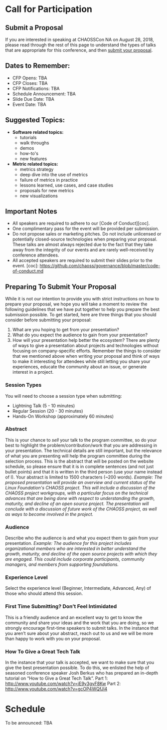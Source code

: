 # Call for Participation
## Submit a Proposal
If you are interested in speaking at CHAOSSCon NA on August 28, 2018,
please read through the rest of this page to understand the types of talks
that are appropriate for this conference, and then [submit your proposal](https://docs.google.com/forms/d/e/1FAIpQLSeKcLPkAUucB1K32FW48IYJM7Jbi_jI2MkFAhj0TPYQhJZJgQ/viewform).  
## Dates to Remember:
* CFP Opens: TBA
* CFP Closes: TBA
* CFP Notifications: TBA
* Schedule Announcement: TBA
* Slide Due Date: TBA
* Event Date: TBA
## Suggested Topics:
- **Software related topics:**
   + tutorials
   + walk throughs
   + demos
   + how-to's
   + new features
- **Metric related topics:**
   + metrics strategy
   + deep dive into the use of metrics
   + failure of metrics in practice
   + lessons learned, use cases, and case studies
   + proposals for new metrics
   + new visualizations
## Important Notes
- All speakers are required to adhere to our [Code of Conduct][coc].
- One complimentary pass for the event will be provided per submission.
- Do not propose sales or marketing pitches. Do not include unlicensed or potentially closed-source technologies when preparing your proposal. These talks are almost always rejected due to the fact that they take away from the integrity of our events and are rarely well-received by conference attendees.
- All accepted speakers are required to submit their slides prior to the event.
[coc]: https://github.com/chaoss/governance/blob/master/code-of-conduct.md
## Preparing To Submit Your Proposal
While it is not our intention to provide you with strict instructions on how to prepare your proposal, we hope you will take a moment to review the following guidelines that we have put together to help you prepare the best submission possible. To get started, here are three things that you should consider before submitting your proposal:
1. What are you hoping to get from your presentation?
2. What do you expect the audience to gain from your presentation?
3. How will your presentation help better the ecosystem?
There are plenty of ways to give a presentation about projects and technologies without focusing on company-specific efforts. Remember the things to consider that we mentioned above when writing your proposal and think of ways to make it interesting for attendees while still letting you share your experiences, educate the community about an issue, or generate interest in a project.
### Session Types
You will need to choose a session type when submitting:
* Lightning Talk (5 - 10 minutes)
* Regular Session (20 - 30 minutes)
* Hands-On Workshop (approximately 60 minutes)
### Abstract
This is your chance to *sell* your talk to the program committee, so do your best to highlight the problem/contribution/work that you are addressing in your presentation. The technical details are still important, but the relevance of what you are presenting will help the program committee during the selection process.
This is the abstract that will be posted on the website schedule, so please ensure that it is in complete sentences (and not just bullet points) and that it is written in the third person (use your name instead of I). Your abstract is limited to 1500 characters (~200 words).
*Example: The proposed presentation will provide an overview and current status of the Linux Foundation's CHAOSS project. This will include a discussion of the CHAOSS project workgroups, with a particular focus on the technical advances that are being done with respect to understanding the growth, maturity, and decline of an open source project. The presentation will conclude with a discussion of future work of the CHAOSS project, as well as ways to become involved in the project.*
### Audience
Describe who the audience is and what you expect them to gain from your presentation.
*Example: The audience for this project includes organizational members who are interested in better understand the growth, maturity, and decline of the open source projects with which they are engaged. This could include corporate participants, community managers, and members from supporting foundations.*
### Experience Level
Select the experience level (Beginner, Intermediate, Advanced, Any) of those who should attend this session.
### First Time Submitting? Don’t Feel Intimidated
This is a friendly audience and an excellent way to get to know the community and share your ideas and the work that you are doing, so we strongly encourage first-time speakers to submit talks. In the instance that you aren’t sure about your abstract, reach out to us and we will be more than happy to work with you on your proposal.
### How To Give a Great Tech Talk
In the instance that your talk is accepted, we want to make sure that you give the best presentation possible. To do this, we enlisted the help of seasoned conference speaker Josh Berkus who has prepared an in-depth tutorial on “How to Give a Great Tech Talk”.
Part 1: <http://www.youtube.com/watch?v=iE9y3gyF8Kw>
Part 2: <http://www.youtube.com/watch?v=gcOP4WQfJl4>
# Schedule
To be announced: TBA
